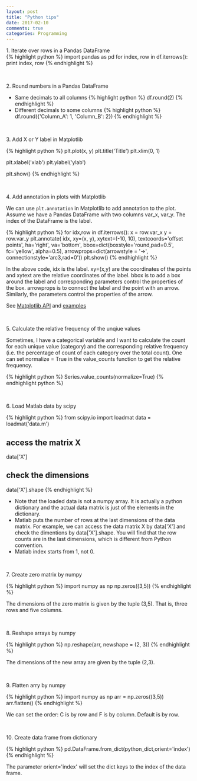 ```yaml
---
layout: post
title: "Python tips"
date: 2017-02-10
comments: true
categories: Programming
---
```



1\.  Iterate over rows in a Pandas DataFrame  
{% highlight python %}
import pandas as pd
for index, row in df.iterrows():
	print index, row
{% endhighlight %}  


<br />



2\. Round numbers in a Pandas DataFrame  
* Same decimals to all columns
    {% highlight python %}
df.round(2)
    {% endhighlight %}
* Different decimals to some columns
    {% highlight python %}
df.round({'Column_A': 1, 'Column_B': 2})
    {% endhighlight %}


<br />



3\. Add X or Y label in Matplotlib

{% highlight python %}
plt.plot(x, y)
plt.title('Title')
plt.xlim(0, 1)

plt.xlabel('xlab')
plt.ylabel('ylab')

plt.show()
{% endhighlight %}


<br />



4\. Add annotation in plots with Matplotlib

We can use `plt.annotation` in Matplotlib to add annotation to the plot. Assume we have a Pandas DataFrame with two columns var_x, var_y. The index of the DataFrame is the label.

{% highlight python %}
for idx,row in df.iterrows():
    x = row.var_x
    y = row.var_y
    plt.annotate(
        idx,
        xy=(x, y), xytext=(-10, 10),
        textcoords='offset points', ha='right', va='bottom',
        bbox=dict(boxstyle='round,pad=0.5', fc='yellow', alpha=0.5),
        arrowprops=dict(arrowstyle = '->', connectionstyle='arc3,rad=0'))
plt.show()
{% endhighlight %}

In the above code, idx is the label. xy=(x,y) are the coordinates of the points and xytext are the relative coordinates of the label. bbox is to add a box around the label and corresponding parameters control the properties of the box. arrowprops is to connect the label and the point with an arrow. Similarly, the parameters control the properties of the arrow. 

See [Matplotlib API](http://matplotlib.org/api/pyplot_api.html#matplotlib.pyplot.annotate) and [examples](http://matplotlib.org/examples/pylab_examples/annotation_demo2.html)

<br />


5\. Calculate the relative frequency of the unqiue values

Sometimes, I have a categorical variable and I want to calculate the count for each unique value (category) and the corresponding relative frequency (i.e. the percentage of count of each category over the total count). One can set normalize = True in the value_counts function to get the relative frequency.

{% highlight python %}
Series.value_counts(normalize=True)
{% endhighlight python %}

<br />

6\. Load Matlab data by scipy

{% highlight python %}
from scipy.io import loadmat
data = loadmat('data.m')

## access the matrix X 
data['X']
## check the dimensions
data['X'].shape
{% endhighlight %}

* Note that the loaded data is not a numpy array. It is actually a python dictionary and the actual data matrix is just of the elements in the dictionary.  
* Matlab puts the number of rows at the last dimensions of the data matrix. For example, we can access the data matrix X by data['X'] and check the dimentions by data['X'].shape. You will find that the row counts are in the last dimensions, which is different from Python convention.  
* Matlab index starts from 1, not 0. 

<br />

7\. Create zero matrix by numpy

{% highlight python %}
import numpy as np
np.zeros((3,5))
{% endhighlight %}

The dimensions of the zero matrix is given by the tuple (3,5). That is, three rows and five columns.

<br />


8\. Reshape arrays by numpy

{% highlight python %}
np.reshape(arr, newshape = (2, 3))
{% endhighlight %}

The dimensions of the new array are given by the tuple (2,3). 

<br />


9\. Flatten arry by numpy

{% highlight python %}
import numpy as np
arr = np.zeros((3,5))
arr.flatten()
{% endhighlight %}

We can set the order: C is by row and F is by column.  Default is by row. 

<br />


10\. Create data frame from dictionary

{% highlight python %}
pd.DataFrame.from_dict(python_dict,orient='index')
{% endhighlight %}

The parameter orient='index' will set the dict keys to the index of the data frame. 

<br />
